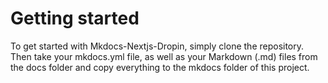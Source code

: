 # Getting started

To get started with Mkdocs-Nextjs-Dropin, simply clone the repository. Then take your mkdocs.yml file, as well as your Markdown (.md) files from the docs folder and copy everything to the mkdocs folder of this project.

